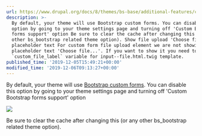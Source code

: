 ```yaml
---
url: https://www.drupal.org/docs/8/themes/bs-base/additional-features/custom-forms
description: >-
  By default, your theme will use Bootstrap custom forms. You can disable this
  option by going to your theme settings page and turning off 'Custom Bootstrap
  forms support' option Be sure to clear the cache after changing this (or any
  other bs_bootstrap related theme option). Show file upload 'Choose file...'
  placeholder text For custom form file upload element we are not showing
  placeholder text 'Choose file...'. If you want to show it you need to define
  `custom_file_label` variable for input--file.html.twig template.
published_time: '2019-12-05T15:49:21+00:00'
modified_time: '2019-12-06T09:13:27+00:00'
---
```

By default, your theme will use [Bootstrap custom forms](https://getbootstrap.com/docs/4.4/components/forms/#custom-forms). You can disable this option by going to your theme settings page and turning off 'Custom Bootstrap forms support' option

![](https://www.drupal.org/files/Selection_704.png)

Be sure to clear the cache after changing this (or any other bs\_bootstrap related theme option).